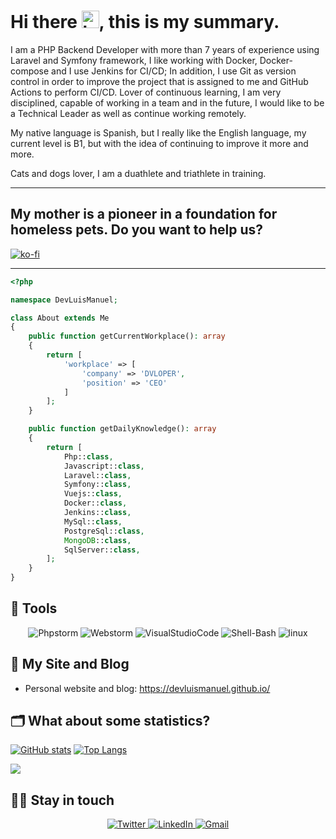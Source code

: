 # Hi there <img src="https://user-images.githubusercontent.com/1303154/88677602-1635ba80-d120-11ea-84d8-d263ba5fc3c0.gif" width="28px" alt="hi">, this is my summary.

I am a PHP Backend Developer with more than 7 years of experience using Laravel and Symfony framework, I like working with Docker, Docker-compose and I use Jenkins for CI/CD; In addition, I use Git as version control in order to improve the project that is assigned to me and GitHub Actions to perform CI/CD.
Lover of continuous learning, I am very disciplined, capable of working in a team and in the future, I would like to be a Technical Leader as well as continue working remotely.

My native language is Spanish, but I really like the English language, my current level is B1, but with the idea of continuing to improve it more and more.

Cats and dogs lover, I am a duathlete and triathlete in training.

---
My mother is a pioneer in a foundation for homeless pets. Do you want to help us?
---
[![ko-fi](https://www.ko-fi.com/img/githubbutton_sm.svg)](https://ko-fi.com/DevLuisManuel)

---

```php
<?php

namespace DevLuisManuel;

class About extends Me
{
    public function getCurrentWorkplace(): array
    {
        return [
            'workplace' => [
                'company' => 'DVLOPER',
                'position' => 'CEO'         
            ]
        ];
    }

    public function getDailyKnowledge(): array
    {
        return [
            Php::class,
            Javascript::class,
            Laravel::class,
            Symfony::class,
            Vuejs::class,
            Docker::class,
            Jenkins::class,
            MySql::class,
            PostgreSql::class,
            MongoDB::class,
            SqlServer::class,
        ];
    }
}
```

## 🔧 Tools

<div align="center">
    <img alt="Phpstorm" src="https://img.shields.io/badge/phpstorm-%232C5261.svg?style=for-the-badge&logo=Phpstorm&color=blueviolet&logoColor=white"/>
    <img alt="Webstorm" src="https://img.shields.io/badge/webstorm-%232C5261.svg?style=for-the-badge&logo=Webstorm&color=blue&logoColor=white"/>
    <img alt="VisualStudioCode" src="https://img.shields.io/badge/Visual Studio Code-%232C5261.svg?style=for-the-badge&logo=visual-studio-code&color=blue&logoColor=white"/>
    <img alt="Shell-Bash" src="https://img.shields.io/badge/Shell bash-%232C5261.svg?style=for-the-badge&logo=gnu-bash&color=white&logoColor=black"/>
    <img alt="linux" src="https://img.shields.io/badge/linux-%232C5261.svg?style=for-the-badge&logo=linux&color=yellow&logoColor=white"/>
</div>

## 📝 My Site and Blog

- Personal website and blog: https://devluismanuel.github.io/

## 🗂️ What about some statistics?

[![GitHub stats](https://github-readme-stats.vercel.app/api?show_icons=true&username=DevLuisManuel&hide=contribs,prs)](https://github.com/DevLuisManuel/github-readme-stats)
[![Top Langs](https://github-readme-stats.vercel.app/api/top-langs/?username=DevLuisManuel&layout=compact)](https://github.com/DevLuisManuel/github-readme-stats)



<a href="https://github.com/anuraghazra/github-readme-stats" target="_blank">
  <img align="center" src="https://github-readme-stats.vercel.app/api/top-langs/?username=devluismanuel" />
</a>

## 👨‍💻 Stay in touch

<div align="center">
  <a href="https://twitter.com/DevLuisM" target="_blank">
    <img alt="Twitter" src="https://img.shields.io/badge/DevLuisM-%231DA1F2.svg?style=for-the-badge&logo=Twitter&logoColor=white"/>
  </a>
  <a href="https://www.linkedin.com/in/devluism/" target="_blank">
    <img alt="LinkedIn" src="https://img.shields.io/badge/linkedin-%230077B5.svg?style=for-the-badge&logo=linkedin&logoColor=white"/>
  </a>
  <a href="mailto:ing.luiszunigam@gmail.com" target="_blank">
  <img alt="Gmail" src="https://img.shields.io/badge/gmail-D14836?style=for-the-badge&logo=gmail&logoColor=white" />
</a>
</div>
